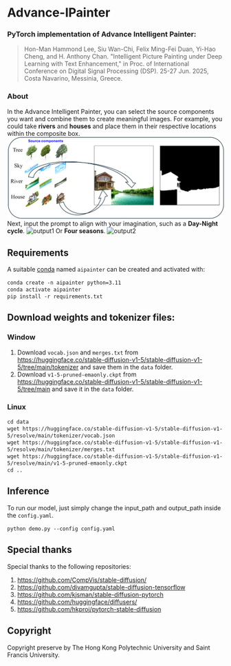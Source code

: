 # Advance-IPainter
### PyTorch implementation of Advance Intelligent Painter:

>Hon-Man Hammond Lee, Siu Wan-Chi, Felix Ming-Fei Duan, Yi-Hao Cheng, and H. Anthony Chan. "Intelligent Picture Painting under Deep Learning with Text Enhancement," in Proc. of International Conference on Digital Signal Processing (DSP). 25-27 Jun. 2025, Costa Navarino, Messinia, Greece.

### About
In the Advance Intelligent Painter, you can select the source components you want and combine them to create meaningful images. For example, you could take **rivers** and **houses** and place them in their respective locations within the composite box.
![input1](assets/000.png)
Next, input the prompt to align with your imagination, such as a **Day-Night cycle**.
![output1](assets/001.png)
Or **Four seasons**.
![output2](assets/002.png)
## Requirements

A suitable [conda](https://docs.conda.io/en/latest/) named `aipainter` can be created and activated with:

```
conda create -n aipainter python=3.11
conda activate aipainter
pip install -r requirements.txt
```

## Download weights and tokenizer files:

### Window
1. Download `vocab.json` and `merges.txt` from https://huggingface.co/stable-diffusion-v1-5/stable-diffusion-v1-5/tree/main/tokenizer and save them in the `data` folder.
2. Download `v1-5-pruned-emaonly.ckpt` from https://huggingface.co/stable-diffusion-v1-5/stable-diffusion-v1-5/tree/main and save it in the `data` folder.

### Linux
```
cd data
wget https://huggingface.co/stable-diffusion-v1-5/stable-diffusion-v1-5/resolve/main/tokenizer/vocab.json
wget https://huggingface.co/stable-diffusion-v1-5/stable-diffusion-v1-5/resolve/main/tokenizer/merges.txt
wget https://huggingface.co/stable-diffusion-v1-5/stable-diffusion-v1-5/resolve/main/v1-5-pruned-emaonly.ckpt
cd ..
```
## Inference
To run our model, just simply change the input_path and output_path inside the `config.yaml`.
```
python demo.py --config config.yaml
```
## Special thanks

Special thanks to the following repositories:

1. https://github.com/CompVis/stable-diffusion/
1. https://github.com/divamgupta/stable-diffusion-tensorflow
1. https://github.com/kjsman/stable-diffusion-pytorch
1. https://github.com/huggingface/diffusers/
1. https://github.com/hkproj/pytorch-stable-diffusion

## Copyright

Copyright preserve by The Hong Kong Polytechnic University and Saint Francis University.
